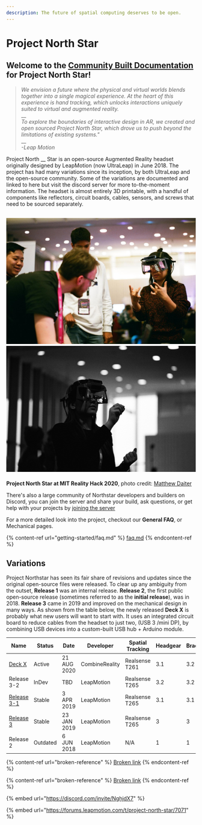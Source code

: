 ```yaml
---
description: The future of spatial computing deserves to be open.
---
```


# Project North Star

## Welcome to the [Community Built Documentation](https://project-north-star.gitbook.io/project-north-star/) for Project North Star!

> _We envision a future where the physical and virtual worlds blends together into a single magical experience. At the heart of this experience is hand tracking, which unlocks interactions uniquely suited to virtual and augmented reality._ \
> __\
> _To explore the boundaries of interactive design in AR, we created and open sourced Project North Star, which drove us to push beyond the limitations of existing systems."_\
> __\
> _-Leap Motion_

Project North __ Star is an open-source Augmented Reality headset originally designed by LeapMotion (now UltraLeap) in June 2018. The project has had many variations since its inception, by both UltraLeap and the open-source community. Some of the variations are documented and linked to here but visit the discord server for more to-the-moment information. The headset is almost entirely 3D printable, with a handful of components like reflectors, circuit boards, cables, sensors, and screws that need to be sourced separately.&#x20;

## <img src=".gitbook/assets/77282AD5-DDCA-4973-AA17-0E2B34DCE0A5.jpeg" alt="" data-size="original"> <img src=".gitbook/assets/Self-Rated_Best_Shot.jpg" alt="" data-size="original">&#x20;

**Project North Star at MIT Reality Hack 2020**, photo credit: [Matthew Daiter](https://daiter.dev/)

There's also a large community of Northstar developers and builders on Discord, you can join the server and share your build, ask questions, or get help with your projects by [joining the server](https://discord.gg/9TtZhb4)

For a more detailed look into the project, checkout our **General FAQ**, or Mechanical pages.&#x20;

{% content-ref url="getting-started/faq.md" %}
[faq.md](getting-started/faq.md)
{% endcontent-ref %}

## Variations

Project Northstar has seen its fair share of revisions and updates since the original open-source files were released. To clear up any ambiguity from the outset, **Release 1** was an internal release. **Release 2**, the first public open-source release (sometimes referred to as the **initial release**), was in 2018. **Release 3** came in 2019 and improved on the mechanical design in many ways. As shown from the table below, the newly released **Deck X** is probably what new users will want to start with. It uses an integrated circuit board to reduce cables from the headset to just two, (USB 3 /mini DP), by combining USB devices into a custom-built USB hub + Arduino module.&#x20;

| Name                                         | Status   | Date        | Developer      | Spatial Tracking | Headgear | Bracket |
| -------------------------------------------- | -------- | ----------- | -------------- | ---------------- | -------- | ------- |
| [Deck X](mechanical/combine-reality-deck-x/) | Active   | 21 AUG 2020 | CombineReality | Realsense T261   | 3.1      | 3.2     |
| Release 3-2                                  | InDev    | TBD         | LeapMotion     | Realsense T265   | 3.2      | 3.2     |
| [Release 3-1](mechanical/release-3/)         | Stable   | 3 APR 2019  | LeapMotion     | Realsense T265   | 3.1      | 3.1     |
| [Release 3](mechanical/release-3/)           | Stable   | 23 JAN 2019 | LeapMotion     | Realsense T265   | 3        | 3       |
| Release 2                                    | Outdated | 6 JUN 2018  | LeapMotion     | N/A              | 1        | 1       |

{% content-ref url="broken-reference" %}
[Broken link](broken-reference)
{% endcontent-ref %}

{% content-ref url="broken-reference" %}
[Broken link](broken-reference)
{% endcontent-ref %}

{% embed url="https://discord.com/invite/NghjdX7" %}

{% embed url="https://forums.leapmotion.com/t/project-north-star/7071" %}
